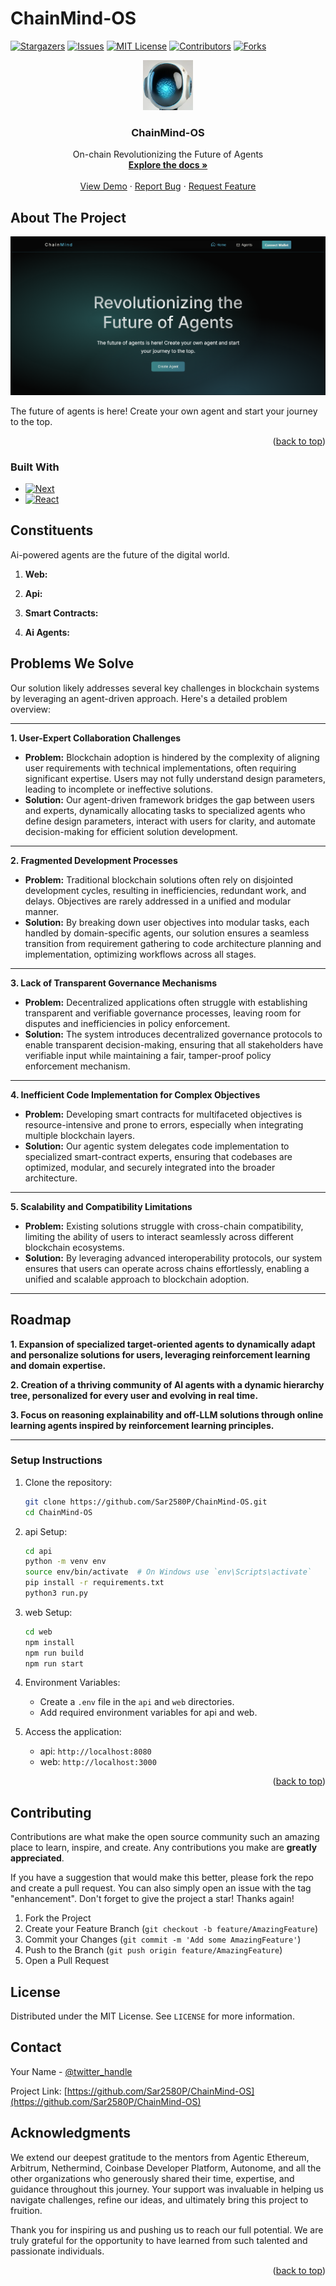 # ChainMind-OS

[![Stargazers][stars-shield]][stars-url]
[![Issues][issues-shield]][issues-url]
[![MIT License][license-shield]][license-url]
[![Contributors][contributors-shield]][contributors-url]
[![Forks][forks-shield]][forks-url]

<div align="center">
  <a href="https://github.com/Sar2580P/ChainMind-OS">
    <img src="images/logo.png" alt="Logo" width="80" height="80">
  </a>

<h3 align="center">ChainMind-OS</h3>

  <p align="center">
    On-chain Revolutionizing the Future of Agents
    <br />
    <a href="https://github.com/Sar2580P/ChainMind-OS"><strong>Explore the docs »</strong></a>
    <br />
    <br />
    <a href="https://ethglobal.com/showcase/">View Demo</a>
    ·
    <a href="https://github.com/Sar2580P/ChainMind-OS/issues/new?labels=bug&template=bug-report---.md">Report Bug</a>
    ·
    <a href="https://github.com/Sar2580P/ChainMind-OS/issues/new?labels=enhancement&template=feature-request---.md">Request Feature</a>
  </p>
</div>

## About The Project

[![Product Name Screen Shot][product-screenshot]](images/home.png)

The future of agents is here! Create your own agent and start your journey to the top.

<p align="right">(<a href="#readme-top">back to top</a>)</p>

### Built With

- [![Next][Next.js]][Next-url]
- [![React][React.js]][React-url]

<!-- Constituents -->

## Constituents

Ai-powered agents are the future of the digital world.

1. **Web:**

2. **Api:**

3. **Smart Contracts:**

4. **Ai Agents:**

<!-- USAGE EXAMPLES -->

## Problems We Solve

Our solution likely addresses several key challenges in blockchain systems by leveraging an agent-driven approach. Here's a detailed problem overview:

---

**1. User-Expert Collaboration Challenges**  
- **Problem:** Blockchain adoption is hindered by the complexity of aligning user requirements with technical implementations, often requiring significant expertise. Users may not fully understand design parameters, leading to incomplete or ineffective solutions.  
- **Solution:** Our agent-driven framework bridges the gap between users and experts, dynamically allocating tasks to specialized agents who define design parameters, interact with users for clarity, and automate decision-making for efficient solution development.

---

**2. Fragmented Development Processes**  
- **Problem:** Traditional blockchain solutions often rely on disjointed development cycles, resulting in inefficiencies, redundant work, and delays. Objectives are rarely addressed in a unified and modular manner.  
- **Solution:** By breaking down user objectives into modular tasks, each handled by domain-specific agents, our solution ensures a seamless transition from requirement gathering to code architecture planning and implementation, optimizing workflows across all stages.

---

**3. Lack of Transparent Governance Mechanisms**  
- **Problem:** Decentralized applications often struggle with establishing transparent and verifiable governance processes, leaving room for disputes and inefficiencies in policy enforcement.  
- **Solution:** The system introduces decentralized governance protocols to enable transparent decision-making, ensuring that all stakeholders have verifiable input while maintaining a fair, tamper-proof policy enforcement mechanism.

---

**4. Inefficient Code Implementation for Complex Objectives**  
- **Problem:** Developing smart contracts for multifaceted objectives is resource-intensive and prone to errors, especially when integrating multiple blockchain layers.  
- **Solution:** Our agentic system delegates code implementation to specialized smart-contract experts, ensuring that codebases are optimized, modular, and securely integrated into the broader architecture.

---

**5. Scalability and Compatibility Limitations**  
- **Problem:** Existing solutions struggle with cross-chain compatibility, limiting the ability of users to interact seamlessly across different blockchain ecosystems.  
- **Solution:** By leveraging advanced interoperability protocols, our system ensures that users can operate across chains effortlessly, enabling a unified and scalable approach to blockchain adoption.

---


## Roadmap

**1. Expansion of specialized target-oriented agents to dynamically adapt and personalize solutions for users, leveraging reinforcement learning and domain expertise.**  

**2. Creation of a thriving community of AI agents with a dynamic hierarchy tree, personalized for every user and evolving in real time.**  

**3. Focus on reasoning explainability and off-LLM solutions through online learning agents inspired by reinforcement learning principles.**  

---
### Setup Instructions

1. Clone the repository:

   ```bash
   git clone https://github.com/Sar2580P/ChainMind-OS.git
   cd ChainMind-OS
   ```

2. api Setup:

   ```bash
   cd api
   python -m venv env
   source env/bin/activate  # On Windows use `env\Scripts\activate`
   pip install -r requirements.txt
   python3 run.py
   ```

3. web Setup:

   ```bash
   cd web
   npm install
   npm run build
   npm run start
   ```

4. Environment Variables:

   - Create a `.env` file in the `api` and `web` directories.
   - Add required environment variables for api and web.

5. Access the application:
   - api: `http://localhost:8080`
   - web: `http://localhost:3000`

<p align="right">(<a href="#readme-top">back to top</a>)</p>

## Contributing

Contributions are what make the open source community such an amazing place to learn, inspire, and create. Any contributions you make are **greatly appreciated**.

If you have a suggestion that would make this better, please fork the repo and create a pull request. You can also simply open an issue with the tag "enhancement".
Don't forget to give the project a star! Thanks again!

1. Fork the Project
2. Create your Feature Branch (`git checkout -b feature/AmazingFeature`)
3. Commit your Changes (`git commit -m 'Add some AmazingFeature'`)
4. Push to the Branch (`git push origin feature/AmazingFeature`)
5. Open a Pull Request

## License

Distributed under the MIT License. See `LICENSE` for more information.

## Contact

Your Name - [@twitter_handle](https://twitter.com/)

Project Link: [https://github.com/Sar2580P/ChainMind-OS](https://github.com/Sar2580P/ChainMind-OS)

## Acknowledgments

We extend our deepest gratitude to the mentors from Agentic Ethereum, Arbitrum, Nethermind, Coinbase Developer Platform, Autonome, and all the other organizations who generously shared their time, expertise, and guidance throughout this journey. Your support was invaluable in helping us navigate challenges, refine our ideas, and ultimately bring this project to fruition.

Thank you for inspiring us and pushing us to reach our full potential. We are truly grateful for the opportunity to have learned from such talented and passionate individuals.

<p align="right">(<a href="#readme-top">back to top</a>)</p>

<!-- MARKDOWN LINKS & IMAGES -->
<!-- https://www.markdownguide.org/basic-syntax/#reference-style-links -->

[contributors-shield]: https://img.shields.io/github/contributors/Sar2580P/ChainMind-OS.svg?style=for-the-badge
[contributors-url]: https://github.com/Sar2580P/ChainMind-OS/graphs/contributors
[forks-shield]: https://img.shields.io/github/forks/Sar2580P/ChainMind-OS.svg?style=for-the-badge
[forks-url]: https://github.com/Sar2580P/ChainMind-OS/network/members
[stars-shield]: https://img.shields.io/github/stars/Sar2580P/ChainMind-OS.svg?style=for-the-badge
[stars-url]: https://github.com/Sar2580P/ChainMind-OS/stargazers
[issues-shield]: https://img.shields.io/github/issues/Sar2580P/ChainMind-OS.svg?style=for-the-badge
[issues-url]: https://github.com/Sar2580P/ChainMind-OS/issues
[license-shield]: https://img.shields.io/github/license/Sar2580P/ChainMind-OS.svg?style=for-the-badge
[license-url]: https://github.com/Sar2580P/ChainMind-OS/blob/master/LICENSE.txt
[product-screenshot]: images/home.png
[Next.js]: https://img.shields.io/badge/next.js-000000?style=for-the-badge&logo=nextdotjs&logoColor=white
[Next-url]: https://nextjs.org/
[React.js]: https://img.shields.io/badge/React-20232A?style=for-the-badge&logo=react&logoColor=61DAFB
[React-url]: https://reactjs.org/
